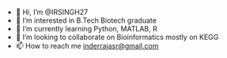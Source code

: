 - 👋 Hi, I’m @IRSINGH27
- 👀 I’m interested in B.Tech Biotech graduate
- 🌱 I’m currently learning Python, MATLAB, R
- 💞️ I’m looking to collaborate on Bioinformatics mostly on KEGG
- 📫 How to reach me inderrajasr@gmail.com

<!---
IRSINGH27/IRSINGH27 is a ✨ special ✨ repository because its `README.md` (this file) appears on your GitHub profile.
You can click the Preview link to take a look at your changes.
--->
